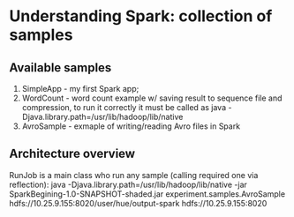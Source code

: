 Understanding Spark: collection of samples
==========================================

Available samples
-----------------
1. SimpleApp - my first Spark app;
2. WordCount - word count example w/ saving result to sequence file and compression, to run it correctly it must be called as java -Djava.library.path=/usr/lib/hadoop/lib/native
3. AvroSample - exmaple of writing/reading Avro files in Spark

Architecture overview
----------------------
RunJob is a main class who run any sample (calling required one via reflection):
java -Djava.library.path=/usr/lib/hadoop/lib/native -jar SparkBegining-1.0-SNAPSHOT-shaded.jar experiment.samples.AvroSample hdfs://10.25.9.155:8020/user/hue/output-spark hdfs://10.25.9.155:8020
